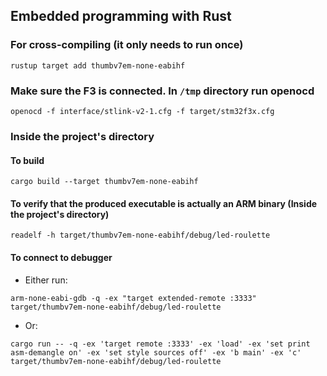 ## Embedded programming with Rust

### For cross-compiling (it only needs to run once)
```
rustup target add thumbv7em-none-eabihf
```

### Make sure the F3 is connected. In `/tmp` directory run openocd
```
openocd -f interface/stlink-v2-1.cfg -f target/stm32f3x.cfg
```


### Inside the project's directory
#### To build 
```
cargo build --target thumbv7em-none-eabihf
```

#### To verify that the produced executable is actually an ARM binary (Inside the project's directory)
```
readelf -h target/thumbv7em-none-eabihf/debug/led-roulette
```

#### To connect to debugger

*   Either run: 
```
arm-none-eabi-gdb -q -ex "target extended-remote :3333" target/thumbv7em-none-eabihf/debug/led-roulette
```

*   Or: 
```
cargo run -- -q -ex 'target remote :3333' -ex 'load' -ex 'set print asm-demangle on' -ex 'set style sources off' -ex 'b main' -ex 'c' target/thumbv7em-none-eabihf/debug/led-roulette
```